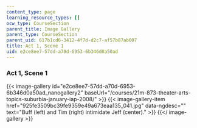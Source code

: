 ```yaml
---
content_type: page
learning_resource_types: []
ocw_type: CourseSection
parent_title: Image Gallery
parent_type: CourseSection
parent_uid: 617b1cd6-3412-4f7d-d2c7-af57b87ab007
title: Act 1, Scene 1
uid: e2ce8ee7-57dd-a70d-6953-6b346d0a50ad
---
```


### Act 1, Scene 1
{{< image-gallery id="e2ce8ee7-57dd-a70d-6953-6b346d0a50ad_nanogallery2" baseUrl="/courses/21m-873-theater-arts-topics-suburbia-january-iap-2008/" >}}
{{< image-gallery-item href="925fe3509bc39fe9359e49a673eaa135_041.jpg" data-ngdesc="" text="Buff (left) and Tim (right) intimidate Jeff (center)." >}}
{{</ image-gallery >}}